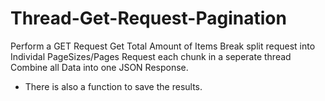 # Thread-Get-Request-Pagination
Perform a GET Request
Get Total Amount of Items
Break split request into Individal PageSizes/Pages
Request each chunk in a seperate thread
Combine all Data into one JSON Response.

* There is also a function to save the results. 
